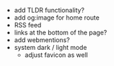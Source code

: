 - add TLDR functionality?
- add og:image for home route
- RSS feed
- links at the bottom of the page?
- add webmentions?
- system dark / light mode
  - adjust favicon as well
